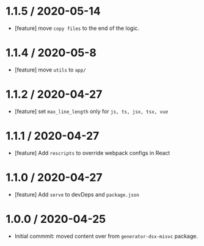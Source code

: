 1.1.5 / 2020-05-14
==================

- [feature] move `copy files` to the end of the logic.

1.1.4 / 2020-05-8
==================

- [feature] move `utils` to `app/`

1.1.2 / 2020-04-27
==================

- [feature] set `max_line_length` only for `js, ts, jsx, tsx, vue`

1.1.1 / 2020-04-27
==================

- [feature] Add `rescripts` to override webpack configs in React

1.1.0 / 2020-04-27
==================

- [feature] Add `serve` to devDeps and `package.json`

1.0.0 / 2020-04-25
==================

- Initial commmit: moved content over from `generator-dsx-misvc` package.
